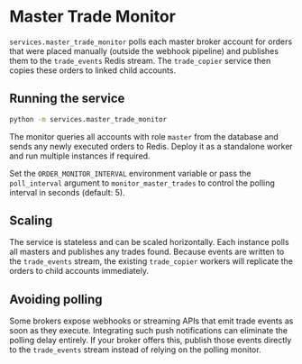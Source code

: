 # Master Trade Monitor

`services.master_trade_monitor` polls each master broker account for orders that
were placed manually (outside the webhook pipeline) and publishes them to the
`trade_events` Redis stream. The `trade_copier` service then copies these
orders to linked child accounts.

## Running the service

```bash
python -m services.master_trade_monitor
```

The monitor queries all accounts with role `master` from the database and sends
any newly executed orders to Redis. Deploy it as a standalone worker and run
multiple instances if required.

Set the `ORDER_MONITOR_INTERVAL` environment variable or pass the
`poll_interval` argument to `monitor_master_trades` to control the polling
interval in seconds (default: 5).

## Scaling

The service is stateless and can be scaled horizontally. Each instance polls all
masters and publishes any trades found. Because events are written to the
`trade_events` stream, the existing `trade_copier` workers will replicate the
orders to child accounts immediately.

## Avoiding polling

Some brokers expose webhooks or streaming APIs that emit trade events as soon
as they execute. Integrating such push notifications can eliminate the polling
delay entirely. If your broker offers this, publish those events directly to
the `trade_events` stream instead of relying on the polling monitor.

